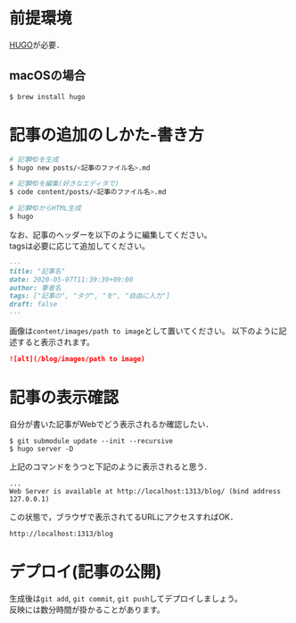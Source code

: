 # 前提環境  
[HUGO](https://gohugo.io/)が必要．

## macOSの場合
```
$ brew install hugo
```

# 記事の追加のしかた-書き方

```sh
# 記事MDを生成
$ hugo new posts/<記事のファイル名>.md

# 記事MDを編集(好きなエディタで)
$ code content/posts/<記事のファイル名>.md

# 記事MDからHTML生成
$ hugo

```

なお、記事のヘッダーを以下のように編集してください。  
tagsは必要に応じて追加してください。


```md
---
title: "記事名"
date: 2020-05-07T11:39:39+09:00
author: 筆者名
tags: ["記事の", "タグ", "を", "自由に入力"]
draft: false
---

```

画像は`content/images/path to image`として置いてください。
以下のように記述すると表示されます。

```md
![alt](/blog/images/path to image)
```

# 記事の表示確認
自分が書いた記事がWebでどう表示されるか確認したい．  
```
$ git submodule update --init --recursive
$ hugo server -D
```

上記のコマンドをうつと下記のように表示されると思う．  
```
...
Web Server is available at http://localhost:1313/blog/ (bind address 127.0.0.1)
```

この状態で，ブラウザで表示されてるURLにアクセスすればOK．  
```
http://localhost:1313/blog
```

# デプロイ(記事の公開)
生成後は`git add`, `git commit`, `git push`してデプロイしましょう。  
反映には数分時間が掛かることがあります。
